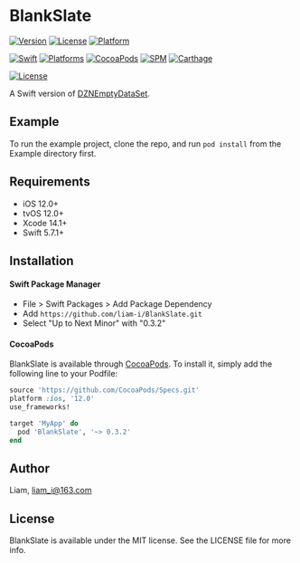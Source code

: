 # BlankSlate

<!-- [![CI Status](https://img.shields.io/travis/Liam/BlankSlate.svg?style=flat)](https://travis-ci.org/Liam/BlankSlate) -->
[![Version](https://img.shields.io/cocoapods/v/BlankSlate.svg?style=flat)](https://cocoapods.org/pods/BlankSlate)
[![License](https://img.shields.io/cocoapods/l/BlankSlate.svg?style=flat)](https://cocoapods.org/pods/BlankSlate)
[![Platform](https://img.shields.io/cocoapods/p/BlankSlate.svg?style=flat)](https://cocoapods.org/pods/BlankSlate)

[![Swift](https://img.shields.io/badge/Swift-5.7_5.8_5.9_5.10-orange?style=flat-square)](https://img.shields.io/badge/Swift-5.7_5.8_5.9_5.10-Orange?style=flat-square)
[![Platforms](https://img.shields.io/badge/Platforms-iOS_tvOS-yellowgreen?style=flat-square)](https://img.shields.io/badge/Platforms-iOS_tvOS-Green?style=flat-square)
[![CocoaPods](https://img.shields.io/cocoapods/v/BlankSlate.svg?style=flat)](https://cocoapods.org/pods/BlankSlate)
[![SPM](https://img.shields.io/badge/SPM-supported-DE5C43.svg?style=flat)](https://swift.org/package-manager)
[![Carthage](https://img.shields.io/badge/Carthage-supported-4BC51D.svg?style=flat-square)](https://github.com/Carthage/Carthage)
<!-- [![Doc](https://img.shields.io/badge/Swift-Doc-DE5C43.svg?style=flat)](https://liam-i.github.io/BlankSlate/main/documentation/blankslate) -->
[![License](https://img.shields.io/cocoapods/l/BlankSlate.svg?style=flat)](https://github.com/liam-i/BlankSlate/blob/main/LICENSE)

A Swift version of [DZNEmptyDataSet](https://github.com/dzenbot/DZNEmptyDataSet).

## Example

To run the example project, clone the repo, and run `pod install` from the Example directory first.

## Requirements

* iOS 12.0+ 
* tvOS 12.0+ 
* Xcode 14.1+
* Swift 5.7.1+

## Installation

#### Swift Package Manager

- File > Swift Packages > Add Package Dependency
- Add `https://github.com/liam-i/BlankSlate.git`
- Select "Up to Next Minor" with "0.3.2"

#### CocoaPods

BlankSlate is available through [CocoaPods](https://cocoapods.org). To install it, simply add the following line to your Podfile:

```ruby
source 'https://github.com/CocoaPods/Specs.git'
platform :ios, '12.0'
use_frameworks!

target 'MyApp' do
  pod 'BlankSlate', '~> 0.3.2'
end
```

## Author

Liam, liam_i@163.com

## License

BlankSlate is available under the MIT license. See the LICENSE file for more info.
